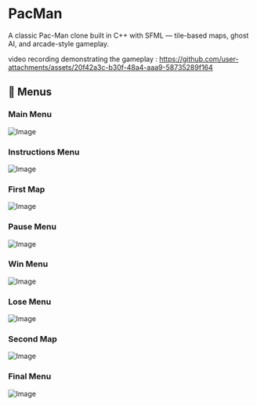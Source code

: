 # PacMan
A classic Pac-Man clone built in C++ with SFML — tile-based maps, ghost AI, and arcade-style gameplay.

video recording demonstrating the gameplay : https://github.com/user-attachments/assets/20f42a3c-b30f-48a4-aaa9-58735289f164


## 📸 Menus

### Main Menu

![Image](https://github.com/user-attachments/assets/21ecab3c-1708-4221-9a0d-3d73be3b7570)

### Instructions Menu

![Image](https://github.com/user-attachments/assets/d8fd9d7a-2342-4f52-9e29-9aae24b4dd39)

### First Map

![Image](https://github.com/user-attachments/assets/681c3f63-931a-4e4c-9b31-fc5520c2f160)

### Pause Menu

![Image](https://github.com/user-attachments/assets/fd1b3fb6-dd41-486b-8c75-61830b6be158)

### Win Menu

![Image](https://github.com/user-attachments/assets/0ee55585-35ff-4eb8-96ad-1722c0f7f766)

### Lose Menu

![Image](https://github.com/user-attachments/assets/3a538ab7-b89f-4a32-9c71-b0f35bd76c88)

### Second Map

![Image](https://github.com/user-attachments/assets/d948b194-0bec-49d2-8d58-4f1d069beca6)

### Final Menu

![Image](https://github.com/user-attachments/assets/8f4ca657-e851-4242-ba5b-39e3f664aa21)

